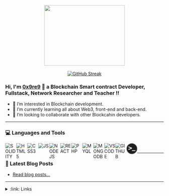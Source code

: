 <!---
0x9re9 is a ✨ special ✨ repository because its `README.md` (this file) appears on your GitHub profile.
You can click the Preview link to take a look at your changes.
--->

<div align="center">
  <img src="https://media2.giphy.com/media/SWoSkN6DxTszqIKEqv/giphy.gif" width="256" height="192"/>
  
  [![GitHub Streak](http://github-readme-streak-stats.herokuapp.com?user=0x9re9)](https://git.io/streak-stats)
</div>

### Hi, I'm [0x9re9][website] 👋 a Blockchain Smart contract Developer, Fullstack, Network Researcher and Teacher !!

- 👀 I’m interested in Blockchain development.
- 🌱 I’m currently learning all about Web3, front-end and back-end.
- 💞️ I’m looking to collaborate with other Blockcahin developers.

---

### :computer: Languages and Tools

<img align="left" alt="SOLIDITY" width="35px" src="https://cdn.jsdelivr.net/gh/devicons/devicon/icons/solidity/solidity-original.svg" />
<img align="left" alt="HTML5" width="35px" src="https://cdn.jsdelivr.net/gh/devicons/devicon/icons/html5/html5-original-wordmark.svg" />
<img align="left" alt="CSS3" width="35px" src="https://cdn.jsdelivr.net/gh/devicons/devicon/icons/css3/css3-original-wordmark.svg" />
<img align="left" alt="JS" width="35px" src="https://cdn.jsdelivr.net/gh/devicons/devicon/icons/javascript/javascript-original.svg" />
<img align="left" alt="NODEJS" width="35px" src="https://cdn.jsdelivr.net/gh/devicons/devicon/icons/nodejs/nodejs-plain.svg" />
<img align="left" alt="REACT" width="35px" src="https://cdn.jsdelivr.net/gh/devicons/devicon/icons/react/react-original-wordmark.svg" />
<img align="left" alt="PHP" width="35px" src="https://cdn.jsdelivr.net/gh/devicons/devicon/icons/php/php-plain.svg" />
<img align="left" alt="MYQL" width="35px" src="https://cdn.jsdelivr.net/gh/devicons/devicon/icons/mysql/mysql-plain.svg" />
<img align="left" alt="MONGODB" width="35px" src="https://cdn.jsdelivr.net/gh/devicons/devicon/icons/mongodb/mongodb-original.svg" />
<img align="left" alt="VSCODE" width="35px" src="https://cdn.jsdelivr.net/gh/devicons/devicon/icons/visualstudio/visualstudio-plain.svg" />
<img align="left" alt="GITHUB" width="35px" src="https://cdn.jsdelivr.net/gh/devicons/devicon/icons/github/github-original.svg" />
<img align="left" alt="TEMINAL" width="35px" src="https://raw.githubusercontent.com/github/explore/80688e429a7d4ef2fca1e82350fe8e3517d3494d/topics/terminal/terminal.png" />
          
<br />

---

### :newspaper: Latest Blog Posts
- [Read blog posts...][hashnode]

---

<details>
  <summary>:link: Links</summary>
  
<!--START_SECTION:activity-->
- See my [Smart Contracts & dApps Web3](https://github.com/0x9re9/developments_web3/)
- See my [Project Web3](https://github.com/0x9re9/projects_web3/)
<!--END_SECTION:activity-->

</details>

[website]: https://www.0x9re9.com/
[twitter]: https://twitter.com/0x9re9
[hashnode]: https://0x9re9.hashnode.dev/
